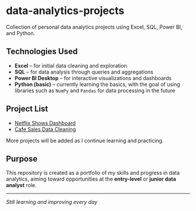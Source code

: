 # data-analytics-projects

Collection of personal data analytics projects using Excel, SQL, Power BI, and Python.

## Technologies Used

- **Excel** – for initial data cleaning and exploration
- **SQL** – for data analysis through queries and aggregations
- **Power BI Desktop** – for interactive visualizations and dashboards
- **Python (basic)** – currently learning the basics, with the goal of using libraries such as `NumPy` and `Pandas` for data processing in the future

## Project List

- [Netflix Shows Dashboard](./netflix-shows)
- [Cafe Sales Data Cleaning](./cafe-sales-data-cleaning)

More projects will be added as I continue learning and practicing.

## Purpose

This repository is created as a portfolio of my skills and progress in data analytics, aiming toward opportunities at the **entry-level** or **junior data analyst** role.

---

_Still learning and improving every day_
